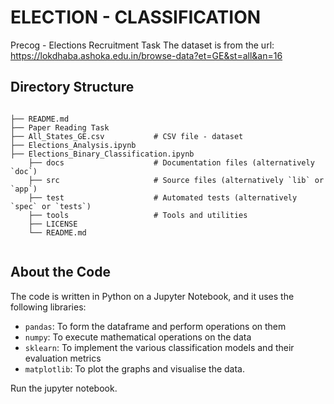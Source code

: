 # ELECTION - CLASSIFICATION
Precog - Elections Recruitment Task
The dataset is from the url: https://lokdhaba.ashoka.edu.in/browse-data?et=GE&st=all&an=16


## Directory Structure

```text

├── README.md
├── Paper Reading Task
├── All_States_GE.csv           # CSV file - dataset
├── Elections_Analysis.ipynb
├── Elections_Binary_Classification.ipynb              
    ├── docs                    # Documentation files (alternatively `doc`)
    ├── src                     # Source files (alternatively `lib` or `app`)
    ├── test                    # Automated tests (alternatively `spec` or `tests`)
    ├── tools                   # Tools and utilities
    ├── LICENSE
    └── README.md           
  
```



## About the Code

The code is written in Python on a Jupyter Notebook, and it uses the following libraries:

- `pandas`: To form the dataframe and perform operations on them
- `numpy`: To execute mathematical operations on the data
- `sklearn`: To implement the various classification models and their evaluation metrics
- `matplotlib`: To plot the graphs and visualise the data.

Run the jupyter notebook.
